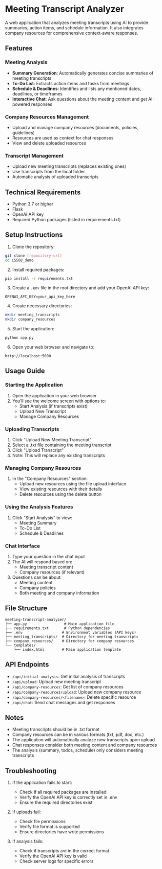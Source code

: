 # Meeting Transcript Analyzer

A web application that analyzes meeting transcripts using AI to provide summaries, action items, and schedule information. It also integrates company resources for comprehensive context-aware responses.

## Features

### Meeting Analysis
- **Summary Generation**: Automatically generates concise summaries of meeting transcripts
- **To-Do List**: Extracts action items and tasks from meetings
- **Schedule & Deadlines**: Identifies and lists any mentioned dates, deadlines, or timeframes
- **Interactive Chat**: Ask questions about the meeting content and get AI-powered responses

### Company Resources Management
- Upload and manage company resources (documents, policies, guidelines)
- Resources are used as context for chat responses
- View and delete uploaded resources

### Transcript Management
- Upload new meeting transcripts (replaces existing ones)
- Use transcripts from the local folder
- Automatic analysis of uploaded transcripts

## Technical Requirements

- Python 3.7 or higher
- Flask
- OpenAI API key
- Required Python packages (listed in requirements.txt)

## Setup Instructions

1. Clone the repository:
```bash
git clone [repository-url]
cd CS568_demo
```

2. Install required packages:
```bash
pip install -r requirements.txt
```

3. Create a `.env` file in the root directory and add your OpenAI API key:
```
OPENAI_API_KEY=your_api_key_here
```

4. Create necessary directories:
```bash
mkdir meeting_transcripts
mkdir company_resources
```

5. Start the application:
```bash
python app.py
```

6. Open your web browser and navigate to:
```
http://localhost:5000
```

## Usage Guide

### Starting the Application
1. Open the application in your web browser
2. You'll see the welcome screen with options to:
   - Start Analysis (if transcripts exist)
   - Upload New Transcript
   - Manage Company Resources

### Uploading Transcripts
1. Click "Upload New Meeting Transcript"
2. Select a .txt file containing the meeting transcript
3. Click "Upload Transcript"
4. Note: This will replace any existing transcripts

### Managing Company Resources
1. In the "Company Resources" section:
   - Upload new resources using the file upload interface
   - View existing resources with their details
   - Delete resources using the delete button

### Using the Analysis Features
1. Click "Start Analysis" to view:
   - Meeting Summary
   - To-Do List
   - Schedule & Deadlines

### Chat Interface
1. Type your question in the chat input
2. The AI will respond based on:
   - Meeting transcript content
   - Company resources (if relevant)
3. Questions can be about:
   - Meeting content
   - Company policies
   - Both meeting and company information

## File Structure

```
meeting-transcript-analyzer/
├── app.py                 # Main application file
├── requirements.txt       # Python dependencies
├── .env                  # Environment variables (API keys)
├── meeting_transcripts/  # Directory for meeting transcripts
├── company_resources/    # Directory for company resources
└── templates/
    └── index.html        # Main application template
```

## API Endpoints

- `/api/initial-analysis`: Get initial analysis of transcripts
- `/api/upload`: Upload new meeting transcript
- `/api/company-resources`: Get list of company resources
- `/api/company-resources/upload`: Upload new company resource
- `/api/company-resources/<filename>`: Delete specific resource
- `/api/chat`: Send chat messages and get responses

## Notes

- Meeting transcripts should be in .txt format
- Company resources can be in various formats (txt, pdf, doc, etc.)
- The application will automatically analyze new transcripts upon upload
- Chat responses consider both meeting content and company resources
- The analysis (summary, todos, schedule) only considers meeting transcripts

## Troubleshooting

1. If the application fails to start:
   - Check if all required packages are installed
   - Verify the OpenAI API key is correctly set in .env
   - Ensure the required directories exist

2. If uploads fail:
   - Check file permissions
   - Verify file format is supported
   - Ensure directories have write permissions

3. If analysis fails:
   - Check if transcripts are in the correct format
   - Verify the OpenAI API key is valid
   - Check server logs for specific errors
